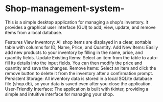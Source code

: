 # Shop-management-system-
This is a simple desktop application for managing a shop's inventory. It provides a graphical user interface (GUI) to add, view, update, and remove items from a local database.

Features
View Inventory: All shop items are displayed in a clear, sortable table with columns for ID, Name, Price, and Quantity.
Add New Items: Easily add new products to your inventory by filling in the name, price, and quantity fields.
Update Existing Items: Select an item from the table to auto-fill its details into the input fields. You can then modify the price and quantity and save the changes.
Remove Items: Select an item and click the remove button to delete it from the inventory after a confirmation prompt.
Persistent Storage: All inventory data is stored in a local SQLite database file (shop.db), so your data is saved even after you close the application.
User-Friendly Interface: The application is built with tkinter, providing a simple and intuitive interface for managing your shop.
